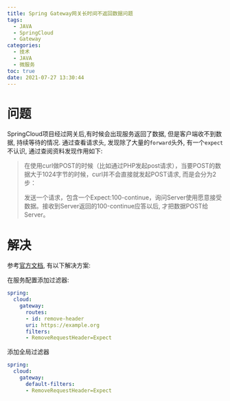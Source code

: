 ```yaml
---
title: Spring Gateway网关长时间不返回数据问题
tags:
  - JAVA
  - SpringCloud
  - Gateway
categories:
  - 技术
  - JAVA
  - 微服务
toc: true
date: 2021-07-27 13:30:44
---
```


# 问题

SpringCloud项目经过网关后,有时候会出现服务返回了数据, 但是客户端收不到数据, 持续等待的情况. 通过查看请求头, 发现除了大量的`forward`头外, 有一个`expect`不认识, 通过查阅资料发现作用如下:

> 在使用curl做POST的时候（比如通过PHP发起post请求），当要POST的数据大于1024字节的时候，curl并不会直接就发起POST请求, 而是会分为2步：
> 
> 发送一个请求，包含一个Expect:100-continue，询问Server使用愿意接受数据。接收到Server返回的100-continue应答以后, 才把数据POST给Server。

# 解决

参考[官方文档](https://cloud.spring.io/spring-cloud-static/spring-cloud-gateway/2.1.3.RELEASE/single/spring-cloud-gateway.html#_removerequestheader_gatewayfilter_factory), 有以下解决方案:

在服务配置添加过滤器:

```yaml
spring:
  cloud:
    gateway:
      routes:
      - id: remove-header
      uri: https://example.org
      filters:
      - RemoveRequestHeader=Expect
```

添加全局过滤器

```yaml
spring:
  cloud:
    gateway:
      default-filters:
      - RemoveRequestHeader=Expect
```


